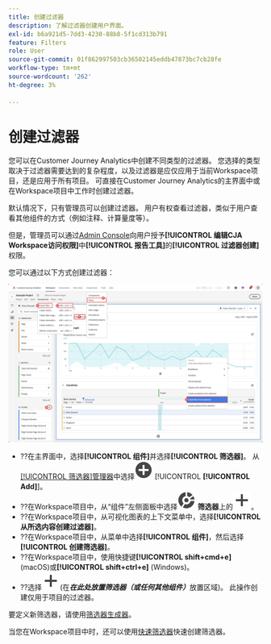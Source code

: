 ```yaml
---
title: 创建过滤器
description: 了解过滤器创建用户界面。
exl-id: b6a921d5-7dd3-4230-88b8-5f1cd313b791
feature: Filters
role: User
source-git-commit: 01f862997503cb36502145eddb47873bc7cb28fe
workflow-type: tm+mt
source-wordcount: '262'
ht-degree: 3%

---
```


# 创建过滤器

您可以在Customer Journey Analytics中创建不同类型的过滤器。  您选择的类型取决于过滤器需要达到的复杂程度，以及过滤器是应仅应用于当前Workspace项目，还是应用于所有项目。 可直接在Customer Journey Analytics的主界面中或在Workspace项目中工作时创建过滤器。

默认情况下，只有管理员可以创建过滤器。 用户有权查看过滤器，类似于用户查看其他组件的方式（例如注释、计算量度等）。

但是，管理员可以通过[Admin Console](/help/technotes/access-control.md#user-level-access)向用户授予&#x200B;**[!UICONTROL 编辑CJA Workspace访问权限]**&#x200B;中&#x200B;**[!UICONTROL 报告工具]**&#x200B;的&#x200B;**[!UICONTROL 过滤器创建]**&#x200B;权限。

您可以通过以下方式创建过滤器：

![创建筛选器的方式](assets/create-filter.png)

* ??在主界面中，选择&#x200B;**[!UICONTROL 组件]**&#x200B;并选择&#x200B;**[!UICONTROL 筛选器]**。 从[[!UICONTROL 筛选器]管理器](/help/components/filters/manage-filters.md)中选择![AddCircle](/help/assets/icons/AddCircle.svg) [!UICONTROL **[!UICONTROL Add]**]。
* ??在Workspace项目中，从“组件”左侧面板中选择![区段](/help/assets/icons/Segmentation.svg) **筛选器**&#x200B;上的![添加](/help/assets/icons/Add.svg)。
* ??在Workspace项目中，从可视化图表的上下文菜单中，选择&#x200B;**[!UICONTROL 从所选内容创建过滤器]**。
* ??在Workspace项目中，从菜单中选择&#x200B;**[!UICONTROL 组件]**，然后选择&#x200B;**[!UICONTROL 创建筛选器]**。
* ??在Workspace项目中，使用快捷键&#x200B;**[!UICONTROL shift+cmd+e]** (macOS)或&#x200B;**[!UICONTROL shift+ctrl+e]** (Windows)。
* ??选择![添加](/help/assets/icons/Add.svg)(在&#x200B;***在此处放置筛选器（或任何其他组件）***&#x200B;放置区域)。 此操作创建仅用于项目的过滤器。

要定义新筛选器，请使用[筛选器生成器](/help/components/filters/filter-builder.md)。

当您在Workspace项目中时，还可以使用[快速筛选器](/help/components/filters/quick-filters.md)快速创建筛选器。
